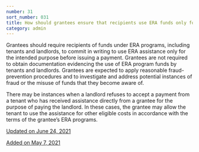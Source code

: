 ```yaml
---
number: 31
sort_number: 031
title: How should grantees ensure that recipients use ERA funds only for permissible purposes?
category: admin
---
```


Grantees should require recipients of funds under ERA programs, including tenants and landlords, to commit in writing to use ERA assistance only for the intended purpose before issuing a payment. Grantees are not required to obtain documentation evidencing the use of ERA program funds by tenants and landlords. Grantees are expected to apply reasonable fraud- prevention procedures and to investigate and address potential instances of fraud or the misuse of funds that they become aware of.

There may be instances when a landlord refuses to accept a payment from a tenant who has received assistance directly from a grantee for the purpose of paying the landlord. In these cases, the grantee may allow the tenant to use the assistance for other eligible costs in accordance with the terms of the grantee’s ERA programs. 

<a href="{{ site.baseurl }}/implementation-guidance/changes/" class="era-guidance__datestamp">Updated on June 24, 2021</a>

<a href="{{ site.baseurl }}/implementation-guidance/changes/" class="era-guidance__datestamp">Added on May 7, 2021</a>